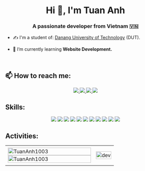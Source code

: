<h1 align="center">Hi 👋, I'm Tuan Anh</h1>
<p align="center">
  <h3 align="center">A passionate developer from Vietnam 🇻🇳 </h3>
</p>


- ✍ I'm a student of: [Danang University of Technology](https://dut.udn.vn/) (DUT).

- 🌱 I’m currently learning **Website Development.**

<br />

## 📫 How to reach me:

<p align="center">
  <a href="https://www.linkedin.com/in/buituananh103/" target="_blank">
    <img src="https://img.icons8.com/fluent/48/000000/linkedin.png"/>
  </a>
  <a href="https://www.facebook.com/buituananh.bta.99" alt="Facebook">
    <img src="https://img.icons8.com/fluent/48/000000/facebook-new.png" target="_blank" />
  </a> 
  <a href="https://github.com/TuanAnh1003" alt="Github">
    <img src="https://img.icons8.com/fluent/48/000000/github.png"/>
  </a> 
  <a href="mailto:anhaanh2003@gmail.com" alt="Email">
    <img src="https://img.icons8.com/fluent/48/000000/mailing.png"/>
  </a>
</p>

## Skills:
<p align="center"> 
  <img src="https://img.icons8.com/color/48/null/html-5--v1.png"/>
  <img src="https://img.icons8.com/color/48/null/css3.png"/>
  <img src="https://img.icons8.com/color/48/null/javascript--v1.png"/>
  <img src="https://img.icons8.com/color/48/null/vue-js.png"/>
  <img src="https://img.icons8.com/color/48/null/c-plus-plus-logo.png"/>
  <img src="https://img.icons8.com/color/48/000000/microsoft-sql-server.png"/>
  <img src="https://img.icons8.com/color/48/000000/git.png"/>
  <img src="https://img.icons8.com/color/48/000000/github-2.png"/>
  <img src="https://img.icons8.com/color/48/000000/visual-studio-code-2019.png"/>
  <img src="https://img.icons8.com/color/48/000000/trello.png"/>
  <img src="https://img.icons8.com/color-glass/48/null/slack-new.png"/>
</p>

## Activities:

<table style="width:100%;">
  <tr>
    <td>
      <img src="https://github-readme-stats.vercel.app/api/top-langs/?username=TuanAnh1003&bg_color=FFFFFF00&text_color=179fa3&layout=compact&hide=CSS&langs_count=10" alt="TuanAnh1003" width="100%"/>
      <img src="https://github-readme-stats.vercel.app/api?username=TuanAnh1003&show_icons=true&theme=radical&bg_color=FFFFFF00&text_color=179fa3&show_icons=true&count_private=true&include_all_commits=true" alt="TuanAnh1003" width="100%">
    </td>
    <td>
      <p align="center"> 
        <img src="https://cdn.dribbble.com/users/1059583/screenshots/4171367/coding-freak.gif" alt="dev" width="100%"/>
      </p>
    </td>
  </tr>
</table>



